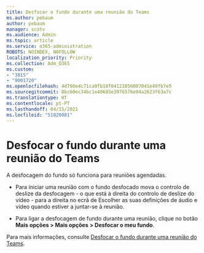 ```yaml
---
title: Desfocar o fundo durante uma reunião do Teams
ms.author: pebaum
author: pebaum
manager: scotv
ms.audience: Admin
ms.topic: article
ms.service: o365-administration
ROBOTS: NOINDEX, NOFOLLOW
localization_priority: Priority
ms.collection: Adm_O365
ms.custom:
- "3815"
- "9001720"
ms.openlocfilehash: 4d708e4c71ca9fb18f04121056007041e49fb7e5
ms.sourcegitcommit: 8bc60ec34bc1e40685e3976576e04a2623f63a7c
ms.translationtype: HT
ms.contentlocale: pt-PT
ms.lasthandoff: 04/15/2021
ms.locfileid: "51820081"
---
```

# <a name="blur-your-background-in-a-teams-meeting"></a>Desfocar o fundo durante uma reunião do Teams

A desfocagem do fundo só funciona para reuniões agendadas.

- Para iniciar uma reunião com o fundo desfocado mova o controlo de deslize da desfocagem - o que está à direita do controlo de deslize do vídeo - para a direita no ecrã de Escolher as suas definições de áudio e vídeo quando estiver a juntar-se à reunião.

- Para ligar a desfocagem de fundo durante uma reunião, clique no botão **Mais opções > Mais opções** **> Desfocar o meu fundo**.

Para mais informações, consulte [Desfocar o fundo durante uma reunião do Teams](https://support.office.com/article/Blur-your-background-in-a-Teams-meeting-f77a2381-443a-499d-825e-509a140f4780).